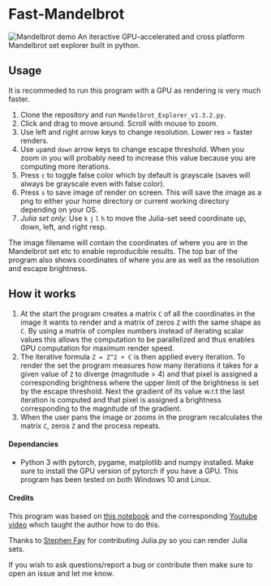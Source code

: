 # Fast-Mandelbrot
![Mandelbrot demo](https://user-images.githubusercontent.com/86885371/151717624-7b03822b-3f3b-431f-9d72-5c1f7f67354c.jpg)
An iteractive GPU-accelerated and cross platform Mandelbrot set explorer built in python.

## Usage
It is recommeded to run this program with a GPU as rendering is very much faster.
1. Clone the repository and run `Mandelbrot_Explorer_v1.3.2.py`.
2. Click and drag to move around. Scroll with mouse to zoom.
3. Use left and right arrow keys to change resolution. Lower res = faster renders.
4. Use `up`and `down` arrow keys to change escape threshold. When you zoom in you will probably need to increase this value because you are computing more iterations.
5. Press `c` to toggle false color which by default is grayscale (saves will always be grayscale even with false color).
6. Press `s` to save image of render on screen. This will save the image as a png to either your home directory or current working directory depending on your OS. 
7. *Julia set only:* Use `k` `j` `l` `h` to move the Julia-set seed coordinate up, down, left, and right resp.

The image filename will contain the coordinates of where you are in the Mandelbrot set etc to enable reproducible results.
The top bar of the program also shows coordinates of where you are as well as the resolution and escape brightness.

## How it works
1. At the start the program creates a matrix `C` of all the coordinates in the image it wants to render and a matrix of zeros `Z` with the same shape as `C`. By using a matrix of complex numbers instead of iterating scalar values this allows the computation to be parallelized and thus enables GPU computation for maximum render speed.
2. The iterative formula `Z = Z^2 + C` is then applied every iteration.  To render the set the program measures how many iterations it takes for a given value of `Z` to diverge (magnitude > 4) and that pixel is assigned a corresponding brightness where the upper limit of the brightness is set by the escape threshold. Next the gradient of its value w.r.t the last iteration is computed and that pixel is assigned a brightness corresponding to the magnitude of the gradient.
3. When the user pans the image or zooms in the program recalculates the matrix `C`, zeros `Z` and the process repeats.

#### Dependancies
* Python 3 with pytorch, pygame, matplotlib and numpy installed. Make sure to install the GPU version of pytorch if you have a GPU.
This program has been tested on both Windows 10 and Linux.

#### Credits
This program was based on [this notebook](https://github.com/mnd-af/src/blob/master/2020/07/14/Mandelbrot.ipynb) and the corresponding [Youtube video](https://youtu.be/GvVYKoX1g2s) which taught the author how to do this.

Thanks to [Stephen Fay](https://github.com/dcxSt) for contributing Julia.py so you can render Julia sets. 

If you wish to ask questions/report a bug or contribute then make sure to open an issue and let me know.
